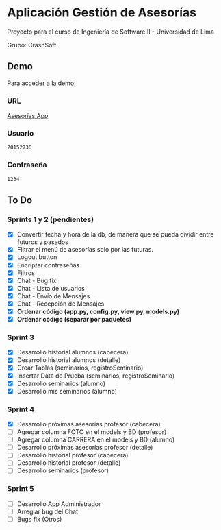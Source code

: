 # Aplicación Gestión de Asesorías

Proyecto para el curso de Ingeniería de Software II - Universidad de Lima

Grupo: CrashSoft

## Demo

Para acceder a la demo:

### URL

[Asesorías App](http://asesoriasapp.herokuapp.com/)

### Usuario

```
20152736
```

### Contraseña

```
1234
```

## To Do

### Sprints 1 y 2 (pendientes)
- [x] Convertir fecha y hora de la db, de manera que se pueda dividir entre futuros y pasados
- [x] Filtrar el menú de asesorías solo por las futuras.
- [x] Logout button
- [x] Encriptar contraseñas
- [x] Filtros
- [x] Chat - Bug fix
- [x] Chat - Lista de usuarios
- [x] Chat - Envío de Mensajes
- [x] Chat - Recepción de Mensajes
- [x] **Ordenar código (app.py, config.py, view.py, models.py)**
- [x] **Ordenar código (separar por paquetes)**

### Sprint 3
- [x] Desarrollo historial alumnos (cabecera)
- [x] Desarrollo historial alumnos (detalle)
- [x] Crear Tablas (seminarios, registroSeminario)
- [x] Insertar Data de Prueba (seminarios, registroSeminario)
- [x] Desarrollo seminarios (alumno)
- [x] Desarrollo mis seminarios (alumno)

### Sprint 4
- [x] Desarrollo próximas asesorías profesor (cabecera)
- [ ] Agregar columna FOTO en el models y BD (profesor)
- [ ] Agregar columna CARRERA en el models y BD (alumno)
- [ ] Desarrollo próximas asesorías profesor (detalle)
- [ ] Desarrollo historial profesor (cabecera)
- [ ] Desarrollo historial profesor (detalle)
- [ ] Desarrollo seminarios (profesor)

### Sprint 5
- [ ] Desarrollo App Administrador
- [ ] Arreglar bug del Chat
- [ ] Bugs fix (Otros)
